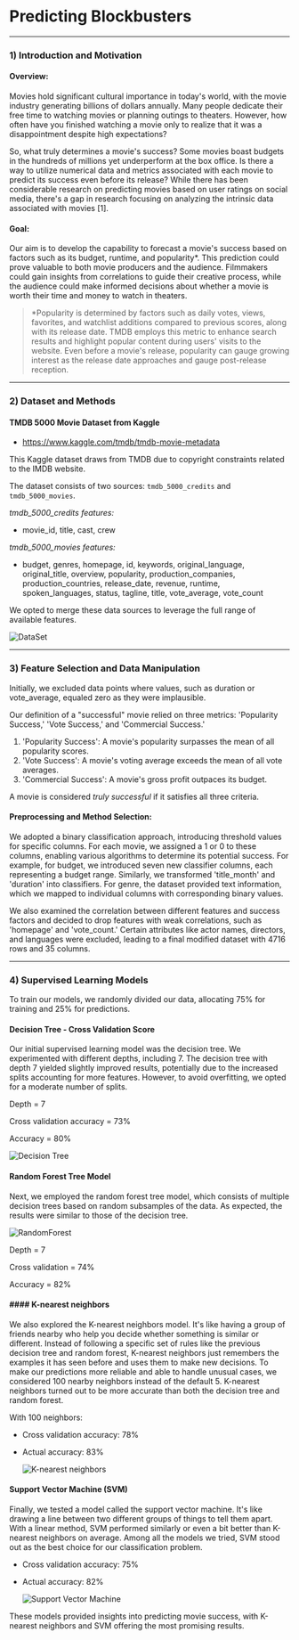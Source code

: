 # Predicting Blockbusters

* * *
### 1) Introduction and Motivation 


#### Overview:
Movies hold significant cultural importance in today's world, with the movie industry generating billions of dollars annually. Many people dedicate their free time to watching movies or planning outings to theaters. However, how often have you finished watching a movie only to realize that it was a disappointment despite high expectations?

So, what truly determines a movie's success? Some movies boast budgets in the hundreds of millions yet underperform at the box office. Is there a way to utilize numerical data and metrics associated with each movie to predict its success even before its release? While there has been considerable research on predicting movies based on user ratings on social media, there's a gap in research focusing on analyzing the intrinsic data associated with movies [1].

#### Goal:
Our aim is to develop the capability to forecast a movie's success based on factors such as its budget, runtime, and popularity*. This prediction could prove valuable to both movie producers and the audience. Filmmakers could gain insights from correlations to guide their creative process, while the audience could make informed decisions about whether a movie is worth their time and money to watch in theaters.

>*Popularity is determined by factors such as daily votes, views, favorites, and watchlist additions compared to previous scores, along with its release date. TMDB employs this metric to enhance search results and highlight popular content during users' visits to the website. Even before a movie's release, popularity can gauge growing interest as the release date approaches and gauge post-release reception.

* * * 

### 2) Dataset and Methods 
#### TMDB 5000 Movie Dataset from Kaggle
- https://www.kaggle.com/tmdb/tmdb-movie-metadata 

This Kaggle dataset draws from TMDB due to copyright constraints related to the IMDB website.

The dataset consists of two sources: `tmdb_5000_credits` and `tmdb_5000_movies`. 

*tmdb_5000_credits features:*
- movie_id, title, cast, crew

*tmdb_5000_movies features:* 
- budget, genres, homepage, id, keywords, original_language, original_title, overview, popularity, production_companies, production_countries, release_date, revenue, runtime, spoken_languages, status, tagline, title, vote_average, vote_count   

We opted to merge these data sources to leverage the full range of available features.


  ![DataSet](https://github.com/zach-hb/Predicting-Blockbusters/blob/main/dataHead.PNG) 

* * * 

### 3) Feature Selection and Data Manipulation 

Initially, we excluded data points where values, such as duration or vote_average, equaled zero as they were implausible.

Our definition of a "successful" movie relied on three metrics: 'Popularity Success,' 'Vote Success,' and 'Commercial Success.'
1. 'Popularity Success': A movie's popularity surpasses the mean of all popularity scores. 
2. 'Vote Success': A movie's voting average exceeds the mean of all vote averages. 
3. 'Commercial Success': A movie's gross profit outpaces its budget. 

A movie is considered *truly successful* if it satisfies all three criteria. 

#### Preprocessing and Method Selection: 

We adopted a binary classification approach, introducing threshold values for specific columns. For each movie, we assigned a 1 or 0 to these columns, enabling various algorithms to determine its potential success. For example, for budget, we introduced seven new classifier columns, each representing a budget range. Similarly, we transformed 'title_month' and 'duration' into classifiers. For genre, the dataset provided text information, which we mapped to individual columns with corresponding binary values.

We also examined the correlation between different features and success factors and decided to drop features with weak correlations, such as 'homepage' and 'vote_count.' Certain attributes like actor names, directors, and languages were excluded, leading to a final modified dataset with 4716 rows and 35 columns.

* * *  

### 4) Supervised Learning Models 

To train our models, we randomly divided our data, allocating 75% for training and 25% for predictions. 


#### Decision Tree - Cross Validation Score  

Our initial supervised learning model was the decision tree. We experimented with different depths, including 7. The decision tree with depth 7 yielded slightly improved results, potentially due to the increased splits accounting for more features. However, to avoid overfitting, we opted for a moderate number of splits.

Depth = 7 

Cross validation accuracy = 73%

Accuracy = 80%

![Decision Tree](https://github.com/zach-hb/Predicting-Blockbusters/blob/main/Images/DecisionTreeCF.png) 


#### Random Forest Tree Model

Next, we employed the random forest tree model, which consists of multiple decision trees based on random subsamples of the data. As expected, the results were similar to those of the decision tree.


  ![RandomForest](https://github.com/zach-hb/Predicting-Blockbusters/blob/main/Images/randomforest.png) 


Depth = 7 

Cross validation = 74%

Accuracy = 82%


#### #### K-nearest neighbors

We also explored the K-nearest neighbors model. It's like having a group of friends nearby who help you decide whether something is similar or different. Instead of following a specific set of rules like the previous decision tree and random forest, K-nearest neighbors just remembers the examples it has seen before and uses them to make new decisions. To make our predictions more reliable and able to handle unusual cases, we considered 100 nearby neighbors instead of the default 5. K-nearest neighbors turned out to be more accurate than both the decision tree and random forest.

With 100 neighbors:

- Cross validation accuracy: 78%
- Actual accuracy: 83%

  ![K-nearest neighbors](https://github.com/zach-hb/Predicting-Blockbusters/blob/main/Images/KNNCF.png)

#### Support Vector Machine (SVM)

Finally, we tested a model called the support vector machine. It's like drawing a line between two different groups of things to tell them apart. With a linear method, SVM performed similarly or even a bit better than K-nearest neighbors on average. Among all the models we tried, SVM stood out as the best choice for our classification problem.

- Cross validation accuracy: 75%
- Actual accuracy: 82%

  ![Support Vector Machine](https://github.com/zach-hb/Predicting-Blockbusters/blob/main/Images/SVMCF.png)

These models provided insights into predicting movie success, with K-nearest neighbors and SVM offering the most promising results.
